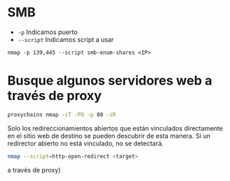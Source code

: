 
# SMB 

- `-p` Indicamos puerto 
- `--script` Indicamos script a usar 

```
nmap -p 139,445 --script smb-enum-shares <IP> 
```


# Busque algunos servidores web a través de proxy

```bash
proxychains nmap -sT -PO -p 80 -iR 
```

Solo los redireccionamientos abiertos que están vinculados directamente en el sitio web de destino se pueden descubrir de esta manera. Si un redirector abierto no está vinculado, no se detectará.

```bash
nmap --script=http-open-redirect <target>
```

 a través de proxy)
